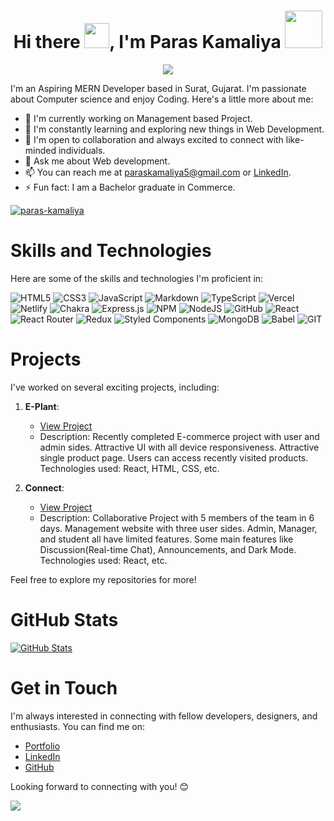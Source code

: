 <h1 align="center">Hi there <img src="https://c.tenor.com/z2xJqhCpneIAAAAM/wave-hand.gif" width="40px">, I'm Paras Kamaliya <img src="https://img.icons8.com/external-others-cattaleeya-thongsriphong/344/external-Boy-user-with-laptop-color-line-others-cattaleeya-thongsriphong.png"  width="60px" /></h1>
  
<p align="center">
<a align="center" href="https://github.com/shubham-masai"><img src="https://readme-typing-svg.herokuapp.com?color=0A88B3&lines=Welcome+to+My+GitHub+Profile!;I'm+a+Full+Stack+Web+Developer." /></a>

<p align="center">
<a align="center" href="https://github.com/shubham-masai"></a>
</p>
I'm an Aspiring MERN Developer based in Surat, Gujarat. I'm passionate about Computer science and enjoy Coding. Here's a little more about me:

- 🔭 I'm currently working on Management based Project.
- 🌱 I'm constantly learning and exploring new things in Web Development.
- 👯 I'm open to collaboration and always excited to connect with like-minded individuals.
- 💬 Ask me about Web development.
- 📫 You can reach me at [paraskamaliya5@gmail.com](mailto:paraskamaliya5@gmail.com) or [LinkedIn](https://www.linkedin.com/in/paras-kamaliya-83a761192/).
- ⚡ Fun fact: I am a Bachelor graduate in Commerce.

<div><a href="https://github.com/ryo-ma/github-profile-trophy"><img src="https://github-profile-trophy.vercel.app/?username=paraskamaliya&row=2&column=7&margin-w=15&margin-h=15" alt="paras-kamaliya"/></a> </div>

# Skills and Technologies

Here are some of the skills and technologies I'm proficient in:

![HTML5](https://img.shields.io/badge/html5-%23E34F26.svg?style=for-the-badge&logo=html5&logoColor=white) ![CSS3](https://img.shields.io/badge/css3-%231572B6.svg?style=for-the-badge&logo=css3&logoColor=white) ![JavaScript](https://img.shields.io/badge/javascript-%23323330.svg?style=for-the-badge&logo=javascript&logoColor=%23F7DF1E) ![Markdown](https://img.shields.io/badge/markdown-%23000000.svg?style=for-the-badge&logo=markdown&logoColor=white) ![TypeScript](https://img.shields.io/badge/typescript-%23007ACC.svg?style=for-the-badge&logo=typescript&logoColor=white)  ![Vercel](https://img.shields.io/badge/vercel-%23000000.svg?style=for-the-badge&logo=vercel&logoColor=white) ![Netlify](https://img.shields.io/badge/netlify-%23000000.svg?style=for-the-badge&logo=netlify&logoColor=#00C7B7) ![Chakra](https://img.shields.io/badge/chakra-%234ED1C5.svg?style=for-the-badge&logo=chakraui&logoColor=white) ![Express.js](https://img.shields.io/badge/express.js-%23404d59.svg?style=for-the-badge&logo=express&logoColor=%2361DAFB) ![NPM](https://img.shields.io/badge/NPM-%23000000.svg?style=for-the-badge&logo=npm&logoColor=white) ![NodeJS](https://img.shields.io/badge/node.js-6DA55F?style=for-the-badge&logo=node.js&logoColor=white) ![GitHub](https://img.shields.io/badge/GitHub-%23121011.svg?style=for-the-badge&logo=github&logoColor=white) ![React](https://img.shields.io/badge/react-%2320232a.svg?style=for-the-badge&logo=react&logoColor=%2361DAFB) ![React Router](https://img.shields.io/badge/React_Router-CA4245?style=for-the-badge&logo=react-router&logoColor=white) ![Redux](https://img.shields.io/badge/redux-%23593d88.svg?style=for-the-badge&logo=redux&logoColor=white) ![Styled Components](https://img.shields.io/badge/styled--components-DB7093?style=for-the-badge&logo=styled-components&logoColor=white) ![MongoDB](https://img.shields.io/badge/MongoDB-%234ea94b.svg?style=for-the-badge&logo=mongodb&logoColor=white) ![Babel](https://img.shields.io/badge/Babel-F9DC3e?style=for-the-badge&logo=babel&logoColor=black) ![GIT](https://img.shields.io/badge/Git-fc6d26?style=for-the-badge&logo=git&logoColor=white)
# Projects

I've worked on several exciting projects, including:

1. **E-Plant**:
   - [View Project](https://e-plant.vercel.app/)
   - Description: Recently completed E-commerce project with user and admin sides. Attractive UI with all device responsiveness. Attractive single product page. Users can access recently visited products. Technologies used: React, HTML, CSS, etc.

2. **Connect**:
   - [View Project](https://connect-lms01.netlify.app/)
   - Description: Collaborative Project with 5 members of the team in 6 days. Management website with three user sides. Admin, Manager, and student all have limited features. Some main features like Discussion(Real-time Chat), Announcements, and Dark Mode. Technologies used: React, etc.
   
Feel free to explore my repositories for more!

# GitHub Stats

[![GitHub Stats](https://github-readme-stats.vercel.app/api?username=paraskamaliya&show_icons=true)](https://github.com/paraskamaliya)

# Get in Touch

I'm always interested in connecting with fellow developers, designers, and enthusiasts. You can find me on:

- [Portfolio](https://paraskamaliya.github.io/)
- [LinkedIn](https://www.linkedin.com/in/paras-kamaliya-83a761192/)
- [GitHub](https://github.com/paraskamaliya)

Looking forward to connecting with you! 😊

![](https://visitcount.itsvg.in/api?id=Paraskamaliya&label=Profile%20Views&color=0&icon=3&pretty=false)
